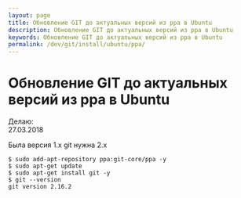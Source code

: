 ```yaml
---
layout: page
title: Обновление GIT до актуальных версий из ppa в Ubuntu
description: Обновление GIT до актуальных версий из ppa в Ubuntu
keywords: Обновление GIT до актуальных версий из ppa в Ubuntu
permalink: /dev/git/install/ubuntu/ppa/
---
```


# Обновление GIT до актуальных версий из ppa в Ubuntu

Делаю:  
27.03.2018

Была версия 1.x git нужна 2.x

    $ sudo add-apt-repository ppa:git-core/ppa -y
    $ sudo apt-get update
    $ sudo apt-get install git -y
    $ git --version
    git version 2.16.2
